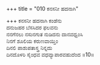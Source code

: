 +++
title = "010 ಕನಸನೀ ಹದನಾಗಿ"

+++
ಕನಸನೀ ಹದನಾಗಿ ಕಂಡೆನು  
ದನುಜಹರ ಬೆಸಸಿದರ ಫಲವನು  
ನನಗೆನಲು ನಸುನಗುತ ನುಡಿದನು ದಾನವಧ್ವಂಸಿ  
ನಿನಗೆ ಶೂಲಿಯ ಕರುಣವಾಯ್ತಿಂ  
ದಿನಲಿ ಪಾಶುಪತಾಸ್ತ್ರ ನಿನ್ನದು  
ದಿನದೊಳರಿ ಸೈಂಧವ ವಧವ್ಯಾಪಾರವಹುದೆಂದ    ॥10॥